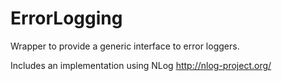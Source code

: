 # ErrorLogging
Wrapper to provide a generic interface to error loggers.

Includes an implementation using NLog http://nlog-project.org/
